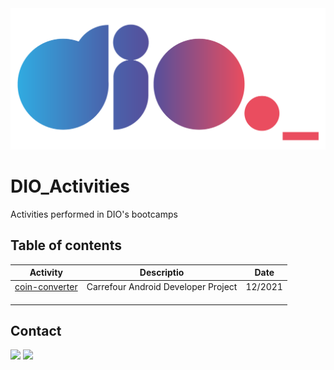 <img alt="logo DIO.me" src="https://github.com/joaomhernandes/DIO_Activities/blob/main/Assets/dioLogo.png" style="width: auto, height: 50%, margin-left: auto, margin-left: auto" />

# DIO_Activities

Activities performed in DIO's bootcamps


## Table of contents

| Activity  | Descriptio  | Date |
|   ---     |     ---     |       ---        |
| [coin-converter](https://github.com/joaomhernandes/DIO_Activities/tree/main/Carrefour%20Android%20Developer/coin-converter-master) | Carrefour Android Developer Project | 12/2021 |
|           |             |                  |
|           |             |                  |
|           |             |                  |

## Contact

<a href="https://www.linkedin.com/in/joão-maurício-hernandes-carrenho/" target="_blank"><img src="https://img.shields.io/badge/-LinkedIn-%230077B5?style=for-the-badge&logo=linkedin&logoColor=white" target="_blank"></a> <a href="https://github.com/joaomhernandes" target="_blank"><img src="https://img.shields.io/github/followers/joaomhernandes?label=Joaomhernandes&style=for-the-badge" target="_blank"></a> 
